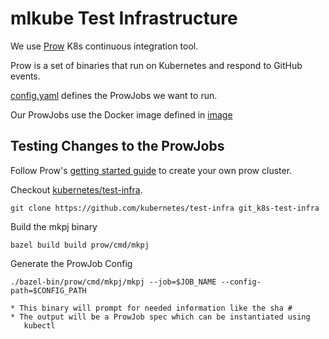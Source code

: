 # mlkube Test Infrastructure

We use [Prow](https://github.com/kubernetes/test-infra/tree/master/prow)
K8s continuous integration tool.

Prow is a set of binaries that run on Kubernetes and respond to
GitHub events.

[config.yaml](config.yaml) defines the ProwJobs we want to run.

Our ProwJobs use the Docker image defined in [image](image)

## Testing Changes to the ProwJobs

Follow Prow's
[getting started guide](https://github.com/kubernetes/test-infra/blob/master/prow/getting_started.md)
to create your own prow cluster.

Checkout [kubernetes/test-infra](https://github.com/kubernetes/test-infra).

```
git clone https://github.com/kubernetes/test-infra git_k8s-test-infra
```

Build the mkpj binary

```
bazel build build prow/cmd/mkpj
```

Generate the ProwJob Config

```
./bazel-bin/prow/cmd/mkpj/mkpj --job=$JOB_NAME --config-path=$CONFIG_PATH
```
    * This binary will prompt for needed information like the sha #
    * The output will be a ProwJob spec which can be instantiated using
       kubectl
